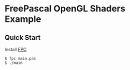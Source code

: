 # FreePascal OpenGL Shaders Example

## Quick Start

Install [FPC](https://www.freepascal.org/)

```console
$ fpc main.pas
$ ./main
```
